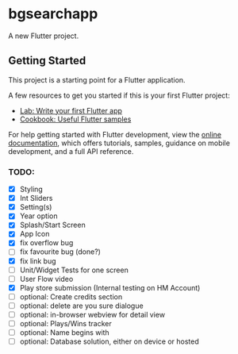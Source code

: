 # bgsearchapp

A new Flutter project.

## Getting Started

This project is a starting point for a Flutter application.

A few resources to get you started if this is your first Flutter project:

- [Lab: Write your first Flutter app](https://docs.flutter.dev/get-started/codelab)
- [Cookbook: Useful Flutter samples](https://docs.flutter.dev/cookbook)

For help getting started with Flutter development, view the
[online documentation](https://docs.flutter.dev/), which offers tutorials,
samples, guidance on mobile development, and a full API reference.

### TODO:
- [x] Styling
- [x] Int Sliders
- [x] Setting(s)
- [x] Year option
- [x] Splash/Start Screen
- [x] App Icon
- [x] fix overflow bug
- [ ] fix favourite bug (done?)
- [x] fix link bug
- [ ] Unit/Widget Tests for one screen
- [ ] User Flow video
- [x] Play store submission (Internal testing on HM Account)
- [ ] optional: Create credits section
- [ ] optional: delete are you sure dialogue
- [ ] optional: in-browser webview for detail view
- [ ] optional: Plays/Wins tracker
- [ ] optional: Name begins with
- [ ] optional: Database solution, either on device or hosted
